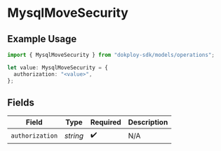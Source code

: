 # MysqlMoveSecurity

## Example Usage

```typescript
import { MysqlMoveSecurity } from "dokploy-sdk/models/operations";

let value: MysqlMoveSecurity = {
  authorization: "<value>",
};
```

## Fields

| Field              | Type               | Required           | Description        |
| ------------------ | ------------------ | ------------------ | ------------------ |
| `authorization`    | *string*           | :heavy_check_mark: | N/A                |
